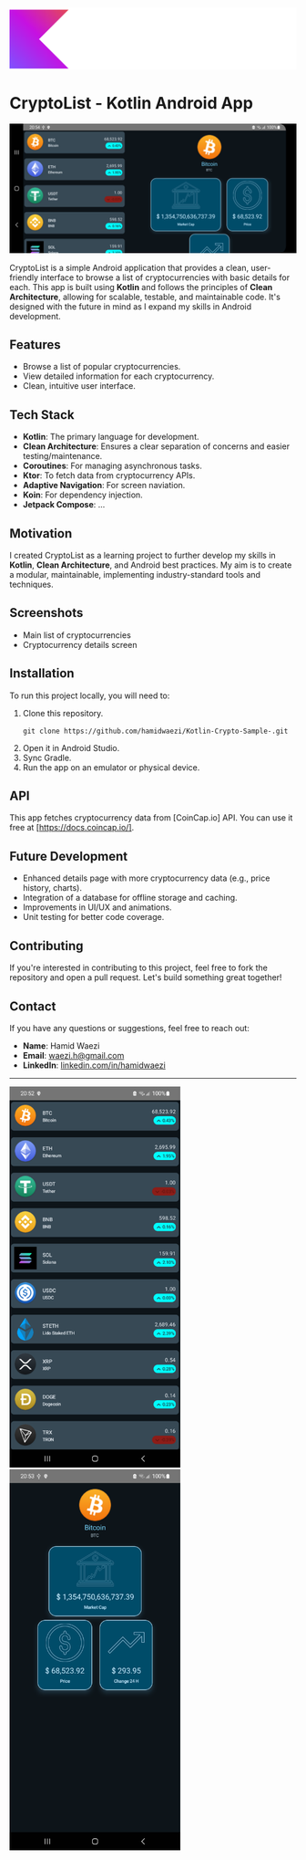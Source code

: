![Kotlin Logo](imgs/kotlin.png)
<br>

# CryptoList - Kotlin Android App

![CryptoList](imgs/screenshot_3.png)

CryptoList is a simple Android application that provides a clean, user-friendly interface to browse
a list of cryptocurrencies with basic details for each. This app is built using **Kotlin** and
follows the principles of **Clean Architecture**, allowing for scalable, testable, and maintainable
code. It's designed with the future in mind as I expand my skills in Android development.

## Features

- Browse a list of popular cryptocurrencies.
- View detailed information for each cryptocurrency.
- Clean, intuitive user interface.

## Tech Stack

- **Kotlin**: The primary language for development.
- **Clean Architecture**: Ensures a clear separation of concerns and easier testing/maintenance.
- **Coroutines**: For managing asynchronous tasks.
- **Ktor**: To fetch data from cryptocurrency APIs.
- **Adaptive Navigation**: For screen naviation.
- **Koin**: For dependency injection.
- **Jetpack Compose**: ...

## Motivation

I created CryptoList as a learning project to further develop my skills in **Kotlin**, **Clean
Architecture**, and Android best practices. My aim is to create a modular, maintainable,
implementing industry-standard tools and techniques.

## Screenshots

<!-- Include some screenshots of the app in action -->

- Main list of cryptocurrencies
- Cryptocurrency details screen

## Installation

To run this project locally, you will need to:

1. Clone this repository.
    ```
    git clone https://github.com/hamidwaezi/Kotlin-Crypto-Sample-.git
    ```
2. Open it in Android Studio.
3. Sync Gradle.
4. Run the app on an emulator or physical device.

## API

This app fetches cryptocurrency data from [CoinCap.io] API. You can use it free
at [https://docs.coincap.io/].

## Future Development

- Enhanced details page with more cryptocurrency data (e.g., price history, charts).
- Integration of a database for offline storage and caching.
- Improvements in UI/UX and animations.
- Unit testing for better code coverage.

## Contributing

If you're interested in contributing to this project, feel free to fork the repository and open a
pull request. Let's build something great together!

## Contact

If you have any questions or suggestions, feel free to reach out:

- **Name**: Hamid Waezi
- **Email**: waezi.h@gmail.com
- **LinkedIn**: [linkedin.com/in/hamidwaezi](https://linkedin.com/in/hamidwaezi)

---

<p float="left">
   <img src="imgs/screenshot_1.png" width="300" />
   <img src="imgs/screenshot_2.png" width="300" />
</p>


